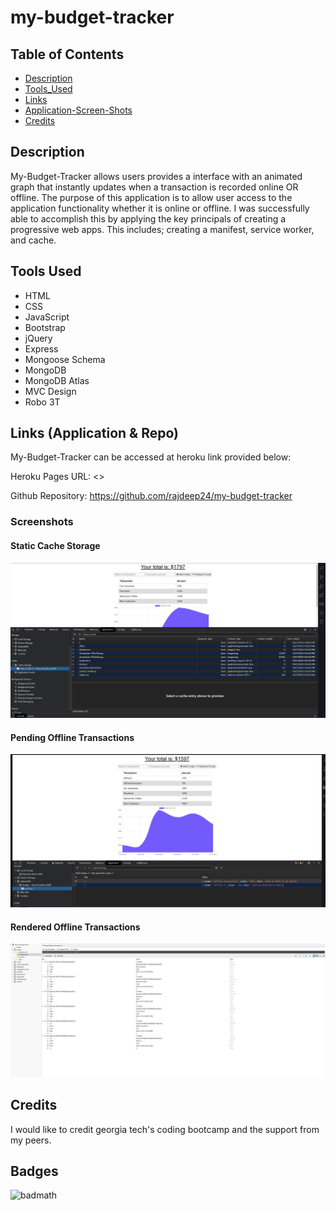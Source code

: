 # my-budget-tracker

## Table of Contents

- [Description](#Description)
- [Tools_Used](#Tools_Used)
- [Links](#Links)
- [Application-Screen-Shots](#Application-Screen-Shots)
- [Credits](#Credits)

## Description

My-Budget-Tracker allows users provides a interface with an animated graph that instantly updates when a transaction is recorded online OR offline. The purpose of this application is to allow user access to the application functionality whether it is online or offline. I was successfully able to accomplish this by applying the key principals of creating a progressive web apps. This includes; creating a manifest, service worker, and cache.

## Tools Used

- HTML
- CSS
- JavaScript
- Bootstrap
- jQuery
- Express
- Mongoose Schema
- MongoDB
- MongoDB Atlas
- MVC Design
- Robo 3T

## Links (Application & Repo)

My-Budget-Tracker can be accessed at heroku link provided below:

Heroku Pages URL: <>

Github Repository: <https://github.com/rajdeep24/my-budget-tracker>

### Screenshots

#### Static Cache Storage

![ Home Page](./public/images/static_cache_storage.PNG)

#### Pending Offline Transactions

![Add Exercise](./public/images/pending_offline_transactions.PNG)

#### Rendered Offline Transactions

![Dashboard](./public/images/rendered_offline_transactions_db.PNG)

## Credits

I would like to credit georgia tech's coding bootcamp and the support from my peers.

## Badges

![badmath](https://img.shields.io/website?down_color=yellow&down_message=Ofline&up_color=Blue&up_message=Online&url=https%3A%2F%2Fimg.shields.io%2Fwebsite%2FPROTOCOL%2FURLREST.svg.)
